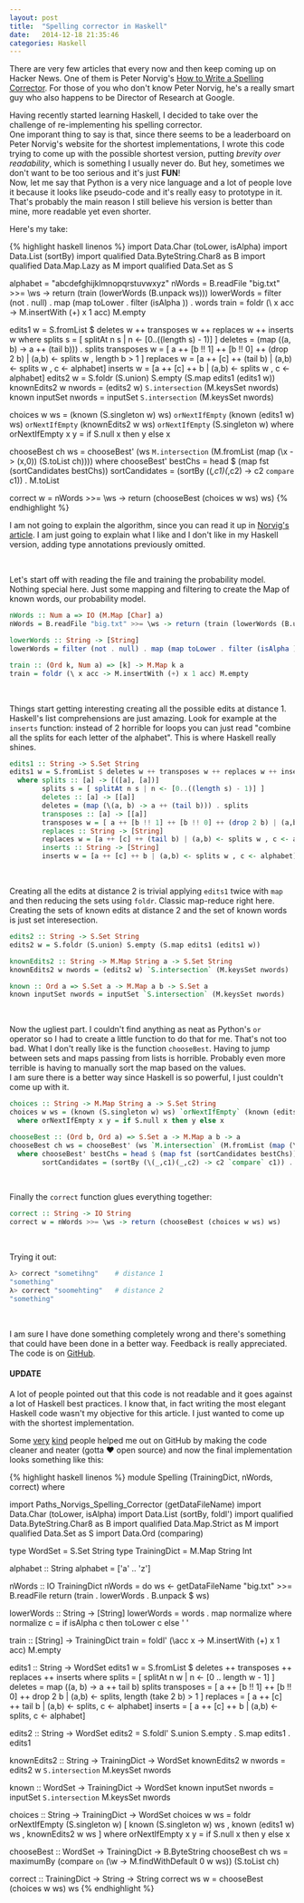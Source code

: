 ```yaml
---
layout: post
title:  "Spelling corrector in Haskell"
date:   2014-12-18 21:35:46
categories: Haskell
---
```


There are very few articles that every now and then keep coming up on Hacker News. One of them is Peter Norvig's [How to Write a Spelling Corrector](http://norvig.com/spell-correct.html).
For those of you who don't know Peter Norvig, he's a really smart guy who also happens to be Director of Research at Google.

Having recently started learning Haskell, I decided to take over the challenge of re-implementing his spelling corrector.  
One imporant thing to say is that, since there seems to be a leaderboard on Peter Norvig's website for the shortest implementations, I wrote this code trying to come up with the possible shortest version, putting *brevity over readability*, which is something I usually never do. But hey, sometimes we don't want to be too serious and it's just **FUN**!  
Now, let me say that Python is a very nice language and a lot of people love it because it looks like pseudo-code and it's really easy to prototype in it. That's probably the main reason I still believe his version is better than mine, more readable yet even shorter.

Here's my take:

{% highlight haskell linenos %}
import           Data.Char (toLower, isAlpha)
import           Data.List (sortBy)
import qualified Data.ByteString.Char8 as B
import qualified Data.Map.Lazy as M
import qualified Data.Set as S

alphabet = "abcdefghijklmnopqrstuvwxyz"
nWords = B.readFile "big.txt" >>= \ws -> return (train (lowerWords (B.unpack ws)))
lowerWords = filter (not . null) . map (map toLower . filter (isAlpha )) . words
train = foldr (\ x acc -> M.insertWith (+) x 1 acc) M.empty

edits1 w = S.fromList $ deletes w ++ transposes w ++ replaces w ++ inserts w
  where splits s = [ splitAt n s | n <- [0..((length s) - 1)] ]
        deletes = (map (\(a, b) -> a ++ (tail b))) . splits
        transposes w = [ a ++ [b !! 1] ++ [b !! 0] ++ (drop 2 b) | (a,b) <- splits w , length b > 1 ]
        replaces w = [a ++ [c] ++ (tail b) | (a,b) <- splits w , c <- alphabet]
        inserts w = [a ++ [c] ++ b | (a,b) <- splits w , c <- alphabet]
edits2 w = S.foldr (S.union) S.empty (S.map edits1 (edits1 w))
knownEdits2 w nwords = (edits2 w) `S.intersection` (M.keysSet nwords)
known inputSet nwords = inputSet `S.intersection` (M.keysSet nwords)

choices w ws = (known (S.singleton w) ws) `orNextIfEmpty` (known (edits1 w) ws)  `orNextIfEmpty` (knownEdits2 w ws) `orNextIfEmpty` (S.singleton w)
  where orNextIfEmpty x y = if S.null x then y else x

chooseBest ch ws = chooseBest' (ws `M.intersection` (M.fromList (map (\x -> (x,0)) (S.toList ch))))
  where chooseBest' bestChs = head $ (map fst (sortCandidates bestChs))
        sortCandidates = (sortBy (\(_,c1)(_,c2) -> c2 `compare` c1)) . M.toList

correct w = nWords >>= \ws -> return (chooseBest (choices w ws) ws)
{% endhighlight %}

I am not going to explain the algorithm, since you can read it up in [Norvig's article](http://norvig.com/spell-correct.html). I am just going to explain what I like and I don't like in my Haskell version, adding type annotations previously omitted.


<br>

Let's start off with reading the file and training the probability model. Nothing special here. Just some mapping and filtering to create the Map of known words, our probability model.

```haskell
nWords :: Num a => IO (M.Map [Char] a)
nWords = B.readFile "big.txt" >>= \ws -> return (train (lowerWords (B.unpack ws)))

lowerWords :: String -> [String]
lowerWords = filter (not . null) . map (map toLower . filter (isAlpha )) . words

train :: (Ord k, Num a) => [k] -> M.Map k a
train = foldr (\ x acc -> M.insertWith (+) x 1 acc) M.empty
```

<br>

Things start getting interesting creating all the possible edits at distance 1.  
Haskell's list comprehensions are just amazing. Look for example at the `inserts` function: instead of 2 horrible for loops you can just read "combine all the splits for each letter of the alphabet". This is where Haskell really shines.

```haskell
edits1 :: String -> S.Set String
edits1 w = S.fromList $ deletes w ++ transposes w ++ replaces w ++ inserts w
  where splits :: [a] -> [([a], [a])]
        splits s = [ splitAt n s | n <- [0..((length s) - 1)] ]
	    deletes :: [a] -> [[a]]
        deletes = (map (\(a, b) -> a ++ (tail b))) . splits
		transposes :: [a] -> [[a]]
        transposes w = [ a ++ [b !! 1] ++ [b !! 0] ++ (drop 2 b) | (a,b) <- splits w , length b > 1 ]
		replaces :: String -> [String]
        replaces w = [a ++ [c] ++ (tail b) | (a,b) <- splits w , c <- alphabet]
		inserts :: String -> [String]
        inserts w = [a ++ [c] ++ b | (a,b) <- splits w , c <- alphabet]
```

<br>

Creating all the edits at distance 2 is trivial applying `edits1` twice with `map` and then reducing the sets using `foldr`. Classic map-reduce right here.
Creating the sets of known edits at distance 2 and the set of known words is just set interesection.

```haskell
edits2 :: String -> S.Set String
edits2 w = S.foldr (S.union) S.empty (S.map edits1 (edits1 w))

knownEdits2 :: String -> M.Map String a -> S.Set String
knownEdits2 w nwords = (edits2 w) `S.intersection` (M.keysSet nwords)

known :: Ord a => S.Set a -> M.Map a b -> S.Set a
known inputSet nwords = inputSet `S.intersection` (M.keysSet nwords)
```

<br>

Now the ugliest part.
I couldn't find anything as neat as Python's `or` operator so I had to create a little function to do that for me. That's not too bad.
What I don't really like is the function `chooseBest`. Having to jump between sets and maps passing from lists is horrible. Probably even more terrible is having to manually sort the map based on the values.  
I am sure there is a better way since Haskell is so powerful, I just couldn't come up with it.

```haskell
choices :: String -> M.Map String a -> S.Set String
choices w ws = (known (S.singleton w) ws) `orNextIfEmpty` (known (edits1 w) ws)  `orNextIfEmpty` (knownEdits2 w ws) `orNextIfEmpty` (S.singleton w)
  where orNextIfEmpty x y = if S.null x then y else x

chooseBest :: (Ord b, Ord a) => S.Set a -> M.Map a b -> a
chooseBest ch ws = chooseBest' (ws `M.intersection` (M.fromList (map (\x -> (x,0)) (S.toList ch))))
  where chooseBest' bestChs = head $ (map fst (sortCandidates bestChs))
        sortCandidates = (sortBy (\(_,c1)(_,c2) -> c2 `compare` c1)) . M.toList
```

<br>

Finally the `correct` function glues everything together:

```haskell
correct :: String -> IO String
correct w = nWords >>= \ws -> return (chooseBest (choices w ws) ws)
```

<br>

Trying it out:

```bash
λ> correct "sometihng"    # distance 1
"something"
λ> correct "soomehting"   # distance 2
"something"
```

<br>

I am sure I have done something completely wrong and there's something that could have been done in a better way. Feedback is really appreciated. The code is on [GitHub](https://github.com/MarcoSero/Norvigs-Spelling-Corrector).

#### UPDATE ####

A lot of people pointed out that this code is not readable and it goes against a lot of Haskell best practices. I know that, in fact writing the most elegant Haskell code wasn't my objective for this article. I just wanted to come up with the shortest implementation.

Some [very](https://github.com/MarcoSero/Norvigs-Spelling-Corrector/pull/2) [kind](https://github.com/MarcoSero/Norvigs-Spelling-Corrector/pull/3) people helped me out on GitHub by making the code cleaner and neater (gotta :heart: open source) and now the final implementation looks something like this:

{% highlight haskell linenos %}
module Spelling (TrainingDict, nWords, correct) where

import Paths_Norvigs_Spelling_Corrector (getDataFileName)
import           Data.Char (toLower, isAlpha)
import           Data.List (sortBy, foldl')
import qualified Data.ByteString.Char8 as B
import qualified Data.Map.Strict as M
import qualified Data.Set as S
import           Data.Ord (comparing)

type WordSet = S.Set String
type TrainingDict = M.Map String Int

alphabet :: String
alphabet = ['a' .. 'z']

nWords :: IO TrainingDict
nWords = do
  ws <- getDataFileName "big.txt" >>= B.readFile
  return (train . lowerWords . B.unpack $ ws)

lowerWords :: String -> [String]
lowerWords = words . map normalize
  where normalize c = if isAlpha c then toLower c else ' '

train :: [String] -> TrainingDict
train = foldl' (\acc x -> M.insertWith (+) x 1 acc) M.empty

edits1 :: String -> WordSet
edits1 w = S.fromList $ deletes ++ transposes ++ replaces ++ inserts
  where
    splits = [ splitAt n w | n <- [0 .. length w - 1] ]
    deletes = map (\(a, b) -> a ++ tail b) splits
    transposes = [ a ++ [b !! 1] ++ [b !! 0] ++ drop 2 b
                 | (a,b) <- splits, length (take 2 b) > 1 ]
    replaces = [ a ++ [c] ++ tail b
               | (a,b) <- splits, c <- alphabet]
    inserts = [ a ++ [c] ++ b
              | (a,b) <- splits, c <- alphabet]

edits2 :: String -> WordSet
edits2 = S.foldl' S.union S.empty . S.map edits1 . edits1

knownEdits2 :: String -> TrainingDict -> WordSet
knownEdits2 w nwords = edits2 w `S.intersection` M.keysSet nwords

known :: WordSet -> TrainingDict -> WordSet
known inputSet nwords = inputSet `S.intersection` M.keysSet nwords

choices :: String -> TrainingDict -> WordSet
choices w ws = foldr orNextIfEmpty (S.singleton w)
  [ known (S.singleton w) ws
  , known (edits1 w) ws
  , knownEdits2 w ws
  ]
  where orNextIfEmpty x y = if S.null x then y else x

chooseBest :: WordSet -> TrainingDict -> B.ByteString
chooseBest ch ws = maximumBy (compare `on` (\w -> M.findWithDefault 0 w ws)) (S.toList ch)

correct :: TrainingDict -> String -> String
correct ws w = chooseBest (choices w ws) ws
{% endhighlight %}

